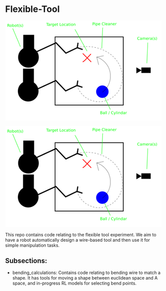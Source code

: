 # Flexible-Tool

![A sketch of the first target system](photos_and_figures/starting_system_diagram.png)


![A sketch of the first target system](photos_and_figures/test.png)

This repo contains code relating to the flexible tool experiment. We aim to
have a robot automatically design a wire-based tool and then use it for simple
manipulation tasks. 





## Subsections:
 - bending_calculations: Contains code relating to bending wire to match a
    shape. It has tools for moving a shape between euclidean space and A 
    space, and in-progress RL models for selecting bend points.
